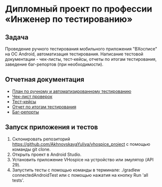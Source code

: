 # Дипломный проект по профессии «Инженер по тестированию»
## Задача
Проведение ручного тестирования мобильного приложения "ВХосписе" на ОС Android, автоматизация тестирования. Написание тестовой документации - чек-листы, тест-кейсы, отчеты по итогам тестирования, заведение баг-репортов (при необходимости). 
## Отчетная документация
* [План по ручному и автоматизированному тестированию](https://github.com/AkhnovskayaYuliya/vhospice_project/blob/main/Plan.md)
* [Чек-лист проверок](https://github.com/AkhnovskayaYuliya/vhospice_project/blob/main/Check-lists.xlsx)
* [Тест-кейсы](https://github.com/AkhnovskayaYuliya/vhospice_project/blob/main/Cases.xlsx)
* [Отчет по итогам тестирования](https://github.com/AkhnovskayaYuliya/vhospice_project/blob/main/Result.md)
* [Баг-репорты](https://github.com/AkhnovskayaYuliya/vhospice_project/issues)
## Запуск приложения и тестов
1. Склонировать репозиторий https://github.com/AkhnovskayaYuliya/vhospice_project с помощью команды git clone.
2. Открыть проект в Android Studio. 
3. Установить приложение VHospice на устройство или эмулятор (API 29).
4. Запустить тесты с помощью команды в терминале: ./gradlew connectedAndroidTest или с помощью нажатия на кнопку Run 'all tests'.
